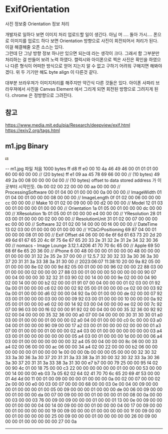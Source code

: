 # ExifOrientation
사진 정보중 Orientation 정보 처리

개발자로 일하다 보면 이미지 처리 업로드할 일이 생긴다.  아님 머 .... 돌아 가시....
폰으로 이미지를 업로드 하다 보면 Orientation 방향으로 사진이 회전되어서 처리가 된다.
이걸 해결해줄 오픈 소스는 있다.  
그런데 단 그냥 방향 정보 하나만 있으면 되는데 라는 생각이 크다.
그래서 함 그부분만 처리하는 걸 만들어 보려 노력 하였다.
캘럭시와 아이폰으로 찍은 사진은 확인을 하였으나 다른 형식이 
어떠한 방식으로 얻어 지는지 알 수 없고 구하기 어려워 구해지면 해봐야 겠다.
위 두 기기만 해도 byte align 이 다른것 같다.

대부분 브라우져가 이미지처리를 해주지만 약간식 다른 것들은 있다.
아이폰 사파리 브라우져에서 사진을 Canvas Element 에서 그리게 되면
회전된 방향으로 그려지게 된다. chrome 은 정방향으로 그려진다.

## 참고
https://www.media.mit.edu/pia/Research/deepview/exif.html
https://exiv2.org/tags.html

## m1.jpg Binary
![result()](m1.jpg)

-- m1.jpg 파일 처음 1000 bytes
ff d8 ff e0 00 10 4a 46 49 46 00 01 01 01 00 60 00 60 00 00     // (20 bytes)
ff e1 09 aa 45 78 69 66 00 00                                   // (10 bytes)
49 49 2a 00 08 00 00 00 0d 00                                   // (10 bytes) offset to data stored address 가 이곳부터 시작인듯.
0b 00 02 00 22 00 00 00 aa 00 00 00     // ProcessingSoftware
00 01 04 00 01 00 00 00 0a 00 00 00     // ImageWidth
01 01 04 00 01 00 00 00 08 00 00 00     // ImageLength
0f 01 02 00 06 00 00 00 cc 00 00 00     // Make
10 01 02 00 09 00 00 00 d2 00 00 00     // Model
12 01 03 00 01 00 00 00 01 00 00 00     // Orientation
1a 01 05 00 01 00 00 00 dc 00 00 00     // XResolution
1b 01 05 00 01 00 00 00 e4 00 00 00     // YResolution
28 01 03 00 01 00 00 00 02 00 00 00     // ResolutionUnit
31 01 02 00 07 00 00 00 ec 00 00 00     // Software
32 01 02 00 14 00 00 00 f4 00 00 00     // DateTime
13 02 03 00 01 00 00 00 01 00 00 00     // YCbCrPositioning
69 87 04 00 01 00 00 00 08 01 00 00     // Exif Offset
d4 06 00 00 
6e 6f 6d 61 63 73 20 2d 20 49 6d 61 67 65 20 4c 6f 75 6e 67 65 20 33 2e 31 32 2e 31 2e 34 32 30 36 00 // nomacs - Image Lounge 3.12.1.4206
41 70 70 6c 65 00           // Apple
69 50 68 6f 6e 65 20 36 00  // iPhone 6
00 48 00 00 00 01 00 00 00 48 00 00 00 01 00 00 00 
31 32 2e 35 2e 37 00 00       // 12.5.7
32 30 32 33 3a 30 36 3a 30 37 20 31 31 3a 33 38 3a 31 30 00 // 2023:06:07 11:38:10
20 00 9a 82 05 00 01 00 00 00 8e 02 00 00 9d 82 05 00 01 00 00 00 96 02 00 00 22 88 03 00 01 00 00 00 02 00 00 00 27 88 03 00 01 00 00 00 50 00 00 00 00 90 07 00 04 00 00 00 30 32 32 31 03 90 02 00 14 00 00 00 9e 02 00 00 04 90 02 00 14 00 00 00 b2 02 00 00 01 91 07 00 04 00 00 00 01 02 03 00 01 92 0a 00 01 00 00 00 c6 02 00 00 02 92 05 00 
01 00 00 00 ce 02 00 00 03 92 0a 00 01 00 00 00 d6 02 00 00 04 92 0a 00 01 00 00 00 de 02 00 00 07 92 03 00 01 00 00 00 03 00 00 00 09 92 03 00 01 00 00 00 10 00 00 00 0a 92 05 00 01 00 00 00 e6 02 00 00 14 92 03 00 04 00 00 00 ee 02 00 00 7c 92 07 00 96 03 00 00 f6 02 00 00 91 92 02 00 04 00 00 00 35 32 36 00 92 92 02 00 04 00 00 00 35 32 36 00 00 a0 07 00 04 00 00 00 30 31 30 30 01 a0 03 00 01 00 00 00 
01 00 00 00 02 a0 04 00 01 00 00 00 c0 0c 00 00 03 a0 04 00 01 00 00 00 90 09 00 00 17 a2 03 00 01 00 00 00 02 00 00 00 01 a3 07 00 01 00 00 00 01 00 00 00 02 a4 03 00 01 00 00 00 00 00 00 00 03 a4 03 00 01 00 00 00 00 00 00 00 05 a4 03 00 01 00 00 00 1d 00 00 00 06 a4 03 00 01 00 00 00 00 00 00 00 32 a4 05 00 04 00 00 00 8c 06 00 00 33 a4 02 00 06 00 00 00 ac 06 00 00 34 a4 02 00 22 00 00 00 b2 06 00 00 
00 00 00 00 01 00 00 00 1e 00 00 00 0b 00 00 00 05 00 00 00 32 30 32 33 3a 30 36 3a 30 37 20 31 31 3a 33 38 3a 31 30 00 32 30 32 33 3a 30 36 3a 30 37 20 31 31 3a 33 38 3a 31 30 00 e7 b7 00 00 79 25 00 00 95 f4 02 00 90 4c 01 00 18 75 00 00 c3 22 00 00 00 00 00 00 01 00 00 00 53 00 00 00 14 00 00 00 eb 03 7a 05 62 02 64 02 41 70 70 6c 65 20 69 4f 53 00 00 01 4d 4d 00 11 00 01 00 09 00 00 00 01 00 00 00 0a 
00 02 00 07 00 00 02 2e 00 00 00 e0 00 03 00 07 00 00 00 68 00 00 03 0e 00 04 00 09 00 00 00 01 00 00 00 01 00 05 00 09 00 00 00 01 00 00 00 de 00 06 00 09 00 00 00 01 00 00 00 da 00 07 00 09 00 00 00 01 00 00 00 01 00 08 00 0a 00 00 00 03 00 00 03 76 00 09 00 09 00 00 00 01 00 00 01 13 00 0e 00 09 00 00 00 01 00 00 00 04 00 14 00 09 00 00 00 01 00 00 00 04 00 17 00 09 00 00 00 01 00 00 00 00 00 19 00 09 
00 00 00 01 00 00 00 00 00 1f 00 09 00 00 00 01 00 00 00 00 00 25 00 09 00 00 00 01 00 00 00 00 00 26 00 09 00 00 00 01 00 00 00 00 00 27 00 0a

------------------------------------------------------------------